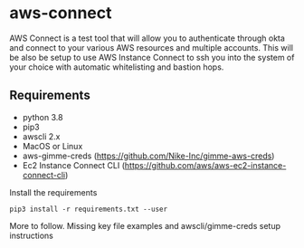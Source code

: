 # aws-connect

AWS Connect is a test tool that will allow you to authenticate through okta and connect to your various AWS resources and multiple accounts. This will be also be setup to use AWS Instance Connect to ssh you into the system of your choice with automatic whitelisting and bastion hops.

## Requirements
* python 3.8
* pip3
* awscli 2.x
* MacOS or Linux
* aws-gimme-creds (https://github.com/Nike-Inc/gimme-aws-creds)
* Ec2 Instance Connect CLI (https://github.com/aws/aws-ec2-instance-connect-cli)


Install the requirements
```
pip3 install -r requirements.txt --user
```

More to follow. 
Missing key file examples and awscli/gimme-creds setup instructions 